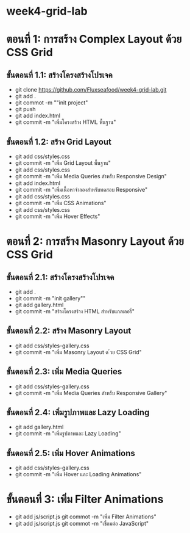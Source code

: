 # week4-grid-lab

# ตอนที่ 1: การสร้าง Complex Layout ด้วย CSS Grid
## ขั้นตอนที่ 1.1: สร้างโครงสร้างโปรเจค
- git clone https://github.com/Fluxseafood/week4-grid-lab.git
- git add .
- git commot -m ""init project"
- git push
- git add index.html
- git commit -m "เพิ่มโครงสร้าง HTML พื้นฐาน"
## ขั้นตอนที่ 1.2: สร้าง Grid Layout
- git add css/styles.css
- git commit -m "เพิ่ม Grid Layout พื้นฐาน"
- git add css/styles.css
- git commit -m "เพิ่ม Media Queries สําหรับ Responsive Design"
- git add  index.html
- git commit -m "เพิ่มเนื้อหาจําลองสําหรับทดสอบ Responsive"
- git add css/styles.css
- git commit -m "เพิ่ม CSS Animations"
- git add css/styles.css
- git commit -m "เพิ่ม Hover Effects"
# ตอนที่ 2: การสร้าง Masonry Layout ด้วย CSS Grid
## ขั้นตอนที่ 2.1: สร้างโครงสร้างโปรเจค
- git add .
- git commit -m "init gallery""
- git add gallery.html
- git commit -m "สร้างโครงสร้าง HTML สําหรับแกลเลอรี่"
## ขั้นตอนที่ 2.2: สร้าง Masonry Layout
- git add css/styles-gallery.css
- git commit -m "เพิ่ม Masonry Layout ด ้วย CSS Grid"
## ขั้นตอนที่ 2.3: เพิ่ม Media Queries
- git add css/styles-gallery.css
- git commit -m "เพิ่ม Media Queries สําหรับ Responsive Gallery"
## ขั้นตอนที่ 2.4: เพิ่มรูปภาพและ Lazy Loading
- git add gallery.html
- git commit -m "เพิ่มรูปภาพและ Lazy Loading"
## ขั้นตอนที่ 2.5: เพิ่ม Hover Animations
- git add  css/styles-gallery.css
- git commit -m "เพิ่ม Hover และ Loading Animations"
# ขั้นตอนที่ 3: เพิ่ม Filter Animations
- git add js/script.js
git commot -m "เพิ่ม Filter Animations"
- git add js/script.js
git commot -m "เชื่อมต่อ JavaScript"